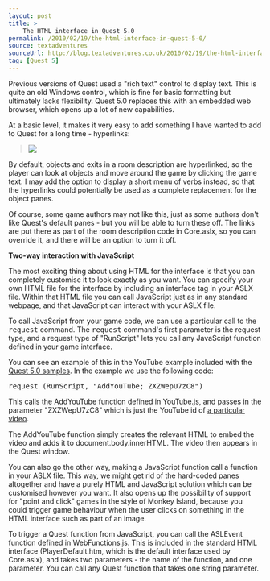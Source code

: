 ```yaml
---
layout: post
title: >
    The HTML interface in Quest 5.0
permalink: /2010/02/19/the-html-interface-in-quest-5-0/
source: textadventures
sourceUrl: http://blog.textadventures.co.uk/2010/02/19/the-html-interface-in-quest-5-0/
tag: [Quest 5]
---
```

<p>Previous versions of Quest used a "rich text" control to display text. This is quite an old Windows control, which is fine for basic formatting but ultimately lacks flexibility. Quest 5.0 replaces this with an embedded web browser, which opens up a lot of new capabilities.</p>

<p>At a basic level, it makes it very easy to add something I have wanted to add to Quest for a long time - hyperlinks:</p>

<blockquote>
<img src="/images/htmlinterface.png" />
</blockquote>

<p>By default, objects and exits in a room description are hyperlinked, so the player can look at objects and move around the game by clicking the game text. I may add the option to display a short menu of verbs instead, so that the hyperlinks could potentially be used as a complete replacement for the object panes.</p>

<p>Of course, some game authors may not like this, just as some authors don't like Quest's default panes - but you will be able to turn these off. The links are put there as part of the room description code in Core.aslx, so you can override it, and there will be an option to turn it off.</p>

<p><b>Two-way interaction with JavaScript</b></p>

<p>The most exciting thing about using HTML for the interface is that you can completely customise it to look exactly as you want. You can specify your own HTML file for the interface by including an interface tag in your ASLX file. Within that HTML file you can call JavaScript just as in any standard webpage, and that JavaScript can interact with your ASLX file.</p>

<p>To call JavaScript from your game code, we can use a particular call to the <kbd>request</kbd> command. The <kbd>request</kbd> command's first parameter is the request type, and a request type of "RunScript" lets you call any JavaScript function defined in your game interface.</p>

<p>You can see an example of this in the YouTube example included with the <a href="http://quest5.net/downloads/samples.zip">Quest 5.0 samples</a>. In the example we use the following code:</p>

<pre>
request (RunScript, "AddYouTube; ZXZWepU7zC8")
</pre>

<p>This calls the AddYouTube function defined in YouTube.js, and passes in the parameter "ZXZWepU7zC8" which is just the YouTube id of <a href="http://www.youtube.com/watch?v=ZXZWepU7zC8">a particular video</a>.</p>

<p>The AddYouTube function simply creates the relevant HTML to embed the video and adds it to document.body.innerHTML. The video then appears in the Quest window.</p>

<p>You can also go the other way, making a JavaScript function call a function in your ASLX file. This way, we might get rid of the hard-coded panes altogether and have a purely HTML and JavaScript solution which can be customised however you want. It also opens up the possibility of support for "point and click" games in the style of Monkey Island, because you could trigger game behaviour when the user clicks on something in the HTML interface such as part of an image.</p>

<p>To trigger a Quest function from JavaScript, you can call the ASLEvent function defined in WebFunctions.js. This is included in the standard HTML interface (PlayerDefault.htm, which is the default interface used by Core.aslx), and takes two parameters - the name of the function, and one parameter. You can call any Quest function that takes one string parameter.</p>